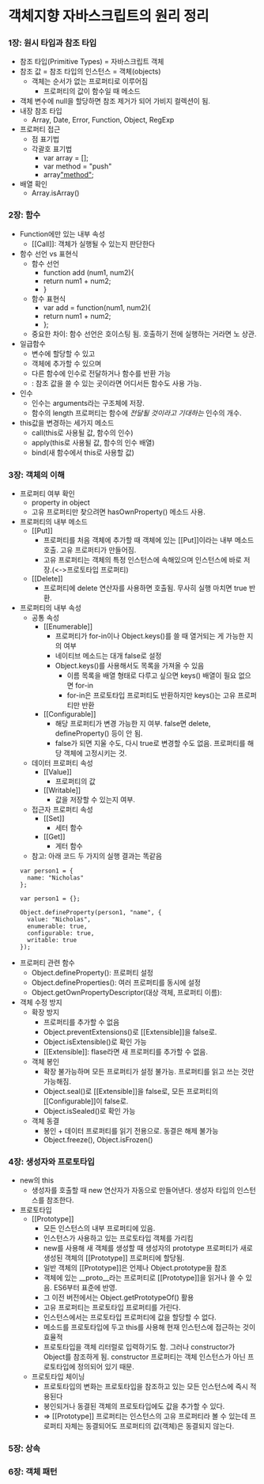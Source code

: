 # 객체지향 자바스크립트의 원리 정리
### 1장: 원시 타입과 참조 타입
- 참조 타입(Primitive Types) = 자바스크립트 객체
- 참조 값 = 참조 타입의 인스턴스 = 객체(objects)
  - 객체는 순서가 없는 프로퍼티로 이루어짐
    - 프로퍼티의 값이 함수일 때 메소드
- 객체 변수에 null을 할당하면 참조 제거가 되어 가비지 컬렉션이 됨.
- 내장 참조 타입
  - Array, Date, Error, Function, Object, RegExp
- 프로퍼티 접근
  - 점 표기법
  - 각괄호 표기법
    - var array = [];
    - var method = "push"
    - array["method"](12345);
- 배열 확인
  - Array.isArray()

### 2장: 함수
- Function에만 있는 내부 속성
  - [[Call]]: 객체가 실행될 수 있는지 판단한다
- 함수 선언 vs 표현식
  - 함수 선언
    - function add (num1, num2){
    -   return num1 + num2;
    - }
  - 함수 표현식
    - var add = function(num1, num2){
    -   return num1 + num2;
    - };
  - 중요한 차이: 함수 선언은 호이스팅 됨. 호출하기 전에 실행하는 거라면 노 상관.
- 일급함수
  - 변수에 할당할 수 있고
  - 객체에 추가할 수 있으며
  - 다른 함수에 인수로 전달하거나 함수를 반환 가능
  - : 참조 값을 쓸 수 있는 곳이라면 어디서든 함수도 사용 가능.
- 인수
  - 인수는 arguments라는 구조체에 저장.
  - 함수의 length 프로퍼티는 함수에 *전달될 것이라고 기대하는* 인수의 개수.
- this값을 변경하는 세가지 메소드
  - call(this로 사용될 값, 함수의 인수)
  - apply(this로 사용될 값, 함수의 인수 배열)
  - bind(새 함수에서 this로 사용할 값)

### 3장: 객체의 이해
- 프로퍼티 여부 확인
  - property in object
  - 고유 프로퍼티만 찾으려면 hasOwnProperty() 메소드 사용.
- 프로퍼티의 내부 메소드
  - [[Put]]
    - 프로퍼티를 처음 객체에 추가할 때 객체에 있는 [[Put]]이라는 내부 메소드 호출. 고유 프로퍼티가 만들어짐.
    - 고유 프로퍼티는 객체의 특정 인스턴스에 속해있으며 인스턴스에 바로 저장.(<->프로토타입 프로퍼티)
  - [[Delete]]
    - 프로퍼티에 delete 연산자를 사용하면 호출됨. 무사히 실행 마치면 true 반환.
- 프로퍼티의 내부 속성
  - 공통 속성
    - [[Enumerable]]
      - 프로퍼티가 for-in이나 Object.keys()를 쓸 때 열거되는 게 가능한 지의 여부
      - 네이티브 메소드는 대개 false로 설정
      - Object.keys()를 사용해서도 목록을 가져올 수 있음
        - 이름 목록을 배열 형태로 다루고 싶으면 keys() 배열이 필요 없으면 for-in
        - for-in은 프로토타입 프로퍼티도 반환하지만 keys()는 고유 프로퍼티만 반환
    - [[Configurable]]
      - 해당 프로퍼티가 변경 가능한 지 여부. false면 delete, defineProperty() 등이 안 됨.
      - false가 되면 지울 수도, 다시 true로 변경할 수도 없음. 프로퍼티를 해당 객체에 고정시키는 것.
  - 데이터 프로퍼티 속성
    - [[Value]]
      - 프로퍼티의 값
    - [[Writable]]
      - 값을 저장할 수 있는지 여부.
  - 접근자 프로퍼티 속성
    - [[Set]]
      - 세터 함수
    - [[Get]]
      - 게터 함수
  - 참고: 아래 코드 두 가지의 실행 결과는 똑같음
  ~~~
  var person1 = {
    name: "Nicholas"
  };
  ~~~
  ~~~
  var person1 = {};

  Object.defineProperty(person1, "name", {
    value: "Nicholas",
    enumerable: true,
    configurable: true,
    writable: true
  });
  ~~~
- 프로퍼티 관련 함수
  - Object.defineProperty(): 프로퍼티 설정
  - Object.defineProperties(): 여러 프로퍼티를 동시에 설정
  - Object.getOwnPropertyDescriptor(대상 객체, 프로퍼티 이름):   
- 객체 수정 방지
  - 확장 방지
    - 프로퍼티를 추가할 수 없음
    - Object.preventExtensions()로 [[Extensible]]을 false로.
    - Object.isExtensible()로 확인 가능
    - [[Extensible]]: flase라면 새 프로퍼티를 추가할 수 없음.
  - 객체 봉인
    - 확장 불가능하며 모든 프로퍼티가 설정 불가능. 프로퍼티를 읽고 쓰는 것만 가능해짐.
    - Object.seal()로 [[Extensible]]을 false로, 모든 프로퍼티의 [[Configurable]]이 false로.
    - Object.isSealed()로 확인 가능
  - 객체 동결
    - 봉인 + 데이터 프로퍼티를 읽기 전용으로. 동결은 해제 불가능
    - Object.freeze(), Object.isFrozen()

### 4장: 생성자와 프로토타입
- new의 this
  - 생성자를 호출할 때 new 연산자가 자동으로 만들어낸다. 생성자 타입의 인스턴스를 참조한다.
- 프로토타입
  - [[Prototype]]
    - 모든 인스턴스의 내부 프로퍼티에 있음.
    - 인스턴스가 사용하고 있는 프로토타입 객체를 가리킴
    - new를 사용해 새 객체를 생성할 때 생성자의 prototype 프로퍼티가 새로 생성된 객체의 [[Prototype]] 프로퍼티에 할당됨.
    - 일반 객체의 [[Prototype]]은 언제나 Object.prototype을 참조
    - 객체에 있는 __proto__라는 프로퍼티로 [[Prototype]]을 읽거나 쓸 수 있음. ES6부터 표준에 반영.
    - 그 이전 버전에서는 Object.getPrototypeOf() 활용
    - 고유 프로퍼티는 프로토타입 프로퍼티를 가린다.
    - 인스턴스에서는 프로토타입 프로퍼티에 값을 할당할 수 없다.
    - 메소드를 프로토타입에 두고 this를 사용해 현재 인스턴스에 접근하는 것이 효율적
    - 프로토타입을 객체 리터럴로 입력하기도 함. 그러나 constructor가 Object를 참조하게 됨. constructor 프로퍼티는 객체 인스턴스가 아닌 프로토타입에 정의되어 있기 때문.
  - 프로토타입 체이닝
    - 프로토타입의 변화는 프로토타입을 참조하고 있는 모든 인스턴스에 즉시 적용된다
    - 봉인되거나 동결된 객체의 프로토타입에도 값을 추가할 수 있다.
    - => [[Prototype]] 프로퍼티는 인스턴스의 고유 프로퍼티라 볼 수 있는데 프로퍼티 자체는 동결되어도 프로퍼티의 값(객체)은 동결되지 않는다.

### 5장: 상속

### 6장: 객체 패턴    
